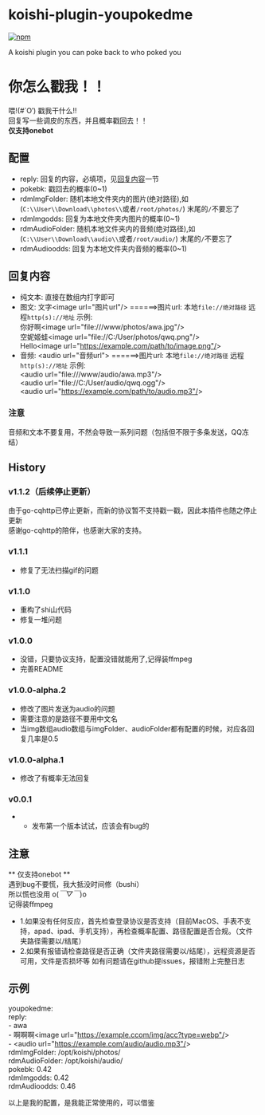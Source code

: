 # koishi-plugin-youpokedme

[![npm](https://img.shields.io/npm/v/koishi-plugin-youpokedme?style=flat-square)](https://www.npmjs.com/package/koishi-plugin-youpokedme)

A koishi plugin you can poke back to who poked you  

# 你怎么戳我！！
喂!(#`O′) 戳我干什么!!  
回复写一些调皮的东西，并且概率戳回去！！  
**仅支持onebot**  

## 配置
* reply: 回复的内容，必填项，见[回复内容](#回复内容)一节
* pokebk: 戳回去的概率(0~1)
* rdmImgFolder: 随机本地文件夹内的图片(绝对路径),如(`C:\\User\\Download\\photos\\`或者`/root/photos/`) 末尾的`/`不要忘了
* rdmImgodds: 回复为本地文件夹内图片的概率(0~1)
* rdmAudioFolder: 随机本地文件夹内的音频(绝对路径),如(`C:\\User\\Download\\audio\\`或者`/root/audio/`) 末尾的`/`不要忘了
* rdmAudioodds: 回复为本地文件夹内音频的概率(0~1)

## 回复内容
* 纯文本: 直接在数组内打字即可
* 图文: 文字&lt;image url="图片url"/&gt; ======>图片url: 本地`file://绝对路径` 远程`http(s)://地址`
示例:   
你好啊&lt;image url="file:///www/photos/awa.jpg"/&gt;  
空妮姬蛙&lt;image url="file://C:/User/photos/qwq.png"/&gt;  
Hello&lt;image url="https://example.com/path/to/image.png"/&gt;  
* 音频: &lt;audio url="音频url"&gt;  ======>图片url: 本地`file://绝对路径` 远程`http(s)://地址`
示例:  
&lt;audio url="file:///www/audio/awa.mp3"/&gt;  
&lt;audio url="file://C:/User/audio/qwq.ogg"/&gt;  
&lt;audio url="https://example.com/path/to/audio.mp3"/&gt;  
### 注意
音频和文本不要复用，不然会导致一系列问题（包括但不限于多条发送，QQ冻结）

## History
### v1.1.2（后续停止更新）
由于go-cqhttp已停止更新，而新的协议暂不支持戳一戳，因此本插件也随之停止更新  
感谢go-cqhttp的陪伴，也感谢大家的支持。

### v1.1.1
- 修复了无法扫描gif的问题

### v1.1.0
- 重构了shi山代码
- 修复一堆问题

### v1.0.0
- 没错，只要协议支持，配置没错就能用了,记得装ffmpeg  
- 完善README

### v1.0.0-alpha.2
- 修改了图片发送为audio的问题
- 需要注意的是路径不要用中文名
- 当img数组audio数组与imgFolder、audioFolder都有配置的时候，对应各回复几率是0.5

### v1.0.0-alpha.1
- 修改了有概率无法回复

### v0.0.1
- * 发布第一个版本试试，应该会有bug的

## 注意
** 仅支持onebot **  
遇到bug不要慌，我大抵没时间修（bushi）  
所以慌也没用 o(*￣▽￣*)o  
记得装ffmpeg  
- 1.如果没有任何反应，首先检查登录协议是否支持（目前MacOS、手表不支持，apad、ipad、手机支持），再检查概率配置、路径配置是否合规。（文件夹路径需要以/结尾）
- 2.如果有报错请检查路径是否正确（文件夹路径需要以/结尾），远程资源是否可用，文件是否损坏等
如有问题请在github提issues，报错附上完整日志

## 示例
youpokedme:  
    reply:  
        - awa  
        - 啊啊啊&lt;image url="https://example.ccom/img/acc?type=webp"/&gt;  
        - &lt;audio url="https://example.com/audio/audio.mp3"/&gt;  
    rdmImgFolder: /opt/koishi/photos/  
    rdmAudioFolder: /opt/koishi/audio/  
    pokebk: 0.42  
    rdmImgodds: 0.42  
    rdmAudioodds: 0.46  

以上是我的配置，是我能正常使用的，可以借鉴  
